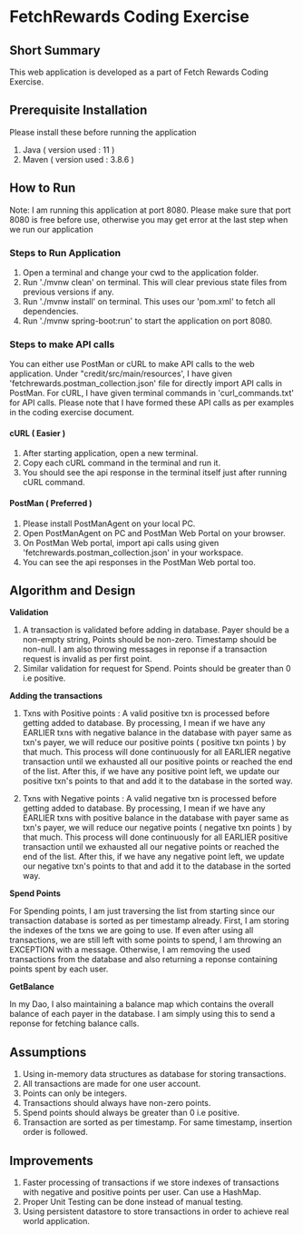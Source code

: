 # FetchRewards Coding Exercise

## Short Summary 
This web application is developed as a part of Fetch Rewards Coding Exercise.

## Prerequisite Installation
Please install these before running the application
1. Java ( version used : 11 )
2. Maven ( version used : 3.8.6 )

## How to Run 
Note: I am running this application at port 8080. Please make sure that port 8080 is free before use, otherwise you may get error 
      at the last step when we run our application

### Steps to Run Application 

1. Open a terminal and change your cwd to the application folder.
2. Run './mvnw clean' on terminal. This will clear previous state files from previous versions if any. 
3. Run './mvnw install' on terminal. This uses our 'pom.xml' to fetch all dependencies.
4. Run './mvnw spring-boot:run' to start the application on port 8080. 

### Steps to make API calls 

You can either use PostMan or cURL to make API calls to the web application. Under "credit/src/main/resources', I have given 
'fetchrewards.postman_collection.json' file for directly import API calls in PostMan. For cURL, I have given terminal commands
in 'curl_commands.txt' for API calls. Please note that I have formed these API calls as per examples in the coding exercise document. 

#### cURL ( Easier )
1. After starting application, open a new terminal. 
2. Copy each cURL command in the terminal and run it. 
3. You should see the api response in the terminal itself just after running cURL command.


#### PostMan ( Preferred )

1. Please install PostManAgent on your local PC. 
2. Open PostManAgent on PC and PostMan Web Portal on your browser. 
3. On PostMan Web portal, import api calls using given 'fetchrewards.postman_collection.json' in your workspace. 
4. You can see the api responses in the PostMan Web portal too. 


## Algorithm and Design

__Validation__ 
1. A transaction is validated before adding in database. Payer should be a non-empty string, Points should be non-zero. Timestamp should be non-null. I am also throwing messages in reponse if a transaction request is invalid as per first point. 
3. Similar validation for request for Spend. Points should be greater than 0 i.e positive. 

__Adding the transactions__
1. Txns with Positive points : A valid positive txn is processed before getting added to database. By processing, I mean if we have any EARLIER txns with negative balance in the database with payer same as txn's payer, we will reduce our positive points ( positive txn points ) by that much. This process will done continuously for all EARLIER negative transaction until we exhausted all our positive points or reached the end of the list. After this, if we have any positive point left, we update our positive txn's points to that and add it to the database in the sorted way. 

2. Txns with Negative points : A valid negative txn is processed before getting added to database. By processing, I mean if we have any EARLIER txns with positive balance in the database with payer same as txn's payer, we will reduce our negative points ( negative txn points ) by that much. This process will done continuously for all EARLIER positive transaction until we exhausted all our negative points or reached the end of the list. After this, if we have any negative point left, we update our negative txn's points to that and add it to the database in the sorted way. 
      
__Spend Points__
 
For Spending points, I am just traversing the list from starting since our transaction database is sorted as per timestamp already. First, I am storing the indexes of the txns we are going to use. If even after using all transactions, we are still left with some points to spend, I am throwing an EXCEPTION with a message. Otherwise, I am removing the used transactions from the database and also returning a reponse containing points spent by each user. 
 
__GetBalance__

In my Dao, I also maintaining a balance map which contains the overall balance of each payer in the database. I am simply using this to send a reponse for fetching balance calls. 
      


## Assumptions 

1. Using in-memory data structures as database for storing transactions. 
2. All transactions are made for one user account. 
3. Points can only be integers. 
4. Transactions should always have non-zero points. 
5. Spend points should always be greater than 0 i.e positive.
6. Transaction are sorted as per timestamp. For same timestamp, insertion order is followed. 

## Improvements

1. Faster processing of transactions if we store indexes of transactions with negative and positive points per user. Can use a HashMap. 
2. Proper Unit Testing can be done instead of manual testing.
3. Using persistent datastore to store transactions in order to achieve real world application. 










